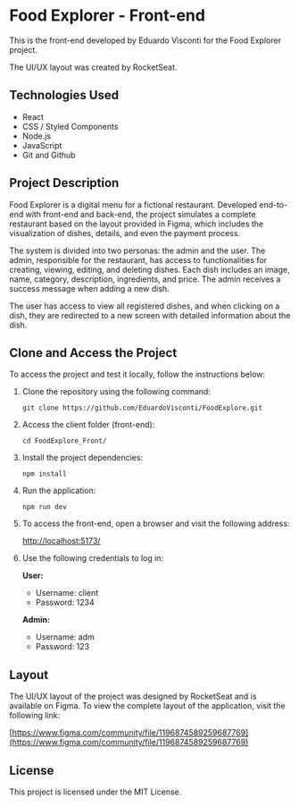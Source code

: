 # Food Explorer - Front-end

This is the front-end developed by Eduardo Visconti for the Food Explorer project.

The UI/UX layout was created by RocketSeat.

## Technologies Used

- React
- CSS / Styled Components
- Node.js
- JavaScript
- Git and Github

## Project Description

Food Explorer is a digital menu for a fictional restaurant. Developed end-to-end with front-end and back-end, the project simulates a complete restaurant based on the layout provided in Figma, which includes the visualization of dishes, details, and even the payment process.

The system is divided into two personas: the admin and the user. The admin, responsible for the restaurant, has access to functionalities for creating, viewing, editing, and deleting dishes. Each dish includes an image, name, category, description, ingredients, and price. The admin receives a success message when adding a new dish.

The user has access to view all registered dishes, and when clicking on a dish, they are redirected to a new screen with detailed information about the dish.

## Clone and Access the Project

To access the project and test it locally, follow the instructions below:

1. Clone the repository using the following command:

   ```
   git clone https://github.com/EduardoVisconti/FoodExplore.git
   ```

2. Access the client folder (front-end):

   ```
   cd FoodExplore_Front/
   ```

3. Install the project dependencies:

   ```
   npm install
   ```

4. Run the application:

   ```
   npm run dev
   ```

5. To access the front-end, open a browser and visit the following address:

   [http://localhost:5173/](http://localhost:5173/)

6. Use the following credentials to log in:

   **User:**

   - Username: client
   - Password: 1234

   **Admin:**

   - Username: adm
   - Password: 123

## Layout

The UI/UX layout of the project was designed by RocketSeat and is available on Figma. To view the complete layout of the application, visit the following link:

[https://www.figma.com/community/file/1196874589259687769](https://www.figma.com/community/file/1196874589259687769)

## License

This project is licensed under the MIT License.
